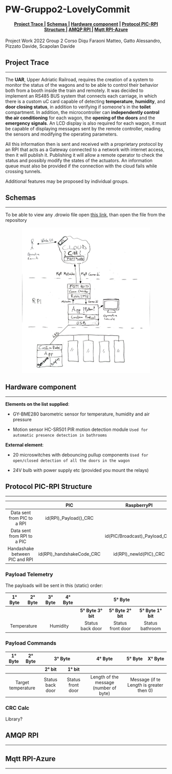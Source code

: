 # PW-Gruppo2-LovelyCommit

<div align="center">  
<h4>
    <a href="#project-trace"> Project Trace </a>
  | <a href="#schemas"> Schemas </a>
  | <a href="#hardware-component"> Hardware component</a>
  | <a href="#protocol-pic-rpi-structure"> Protocol PIC-RPI Structure </a>
  | <a href="#amqp-rpi"> AMQP RPI </a>
  | <a href="#mqtt-rpi-azure"> Mqtt RPI-Azure </a>
</h4>
</div>
Project Work 2022 Group 2 Corso Diqu
Faraoni Matteo, Gatto Alessandro, Pizzato Davide, Scapolan Davide

## Project Trace

***
The **UAR**, Upper Adriatic Railroad, requires the creation of a system to monitor the status of the wagons and to be able to control their behavior both from a booth inside the train and remotely.
It was decided to implement an RS485 BUS system that connects each carriage, in which there is a custom uC card capable of detecting **temperature**, **humidity**, and **door closing status**, in addition to verifying if someone's in the **toilet** compartment.
In addition, the microcontroller can **independently control the air conditioning** for each wagon, the **opening of the doors** and the **emergency signals**. An LCD display is also required for each wagon, it must be capable of displaying messages sent by the remote controller, reading the sensors and modifying the operating parameters.

All this information then is sent and received with a proprietary protocol by an RPI that acts as a Gateway connected to a network with internet access, then it will publish it. Publishing it will allow a remote operator to check the status and possibly modify the states of the actuators.
An information queue must also be provided if the connection with the cloud fails while crossing tunnels.

Additional features may be proposed by individual groups.

## Schemas
***

To be able to view any .drowio file open [this link](https://draw.io), than open the file from the repository

<!-- |![Flow schema of the system](./Images/FlowSchema.jpg)|
|-|-->
<div align="center">  
<img src="./Images/FlowSchema.jpg " 
     alt="Flow Schema"
     width="400" 
     height="auto" />
</div>  

## Hardware component

***
**Elements on the list supplied**:

* GY-BME280 barometric sensor for temperature, humidity and air pressure

* Motion sensor HC-SR501 PIR motion detection module
 `Used for automatic presence detection in bathrooms` 

**External element**:

* 20 microswitches with debouncing pullup components
 `Used for open/closed detection of all the doors in the wagon`

* 24V bulb with power supply etc (provided you mount the relays)

## Protocol PIC-RPI Structure

***
<table>
<thead>
<tr>
<th style="text-align:center"></th>
<th style="text-align:center">PIC</th>
<th style="text-align:center">RaspberryPI</th>
</tr>
</thead>
<tbody>
<tr>
<td style="text-align:center">Data sent from PIC to a RPI</td>
<td style="text-align:center">id(RPI)_Payload()_CRC</td>
<td style="text-align:center"></td>
</tr>
<tr>
<td style="text-align:center">Data sent from RPI to a PIC</td>
<td style="text-align:center"></td>
<td style="text-align:center">id(PIC/Broadcast)_Payload_CRC</td>
</tr>
<tr>
<td style="text-align:center">Handashake between PIC and RPI</td>
<td style="text-align:center">id(RPI)_handshakeCode_CRC</td>
<td style="text-align:center">id(RPI)_newId(PIC)_CRC</td>
</tr>
</tbody>
</table>

### **Payload Telemetry**

The payloads will be sent in this (static) order: 
<table>
<thead>
<tr>
<th style="text-align:center">1° Byte</th>
<th style="text-align:center">2° Byte</th>
<th style="text-align:center">3° Byte</th>
<th style="text-align:center">4° Byte</th>
<th colspan="3"style="text-align:center">5° Byte</th>
</tr>
</thead>
<tbody>
<tr>
<th style="text-align:center"></th>
<th style="text-align:center"></th>
<th style="text-align:center"></th>
<th style="text-align:center"></th>
<th style="text-align:center">5° Byte 3° bit</th>
<th style="text-align:center">5° Byte 2° bit</th>
<th style="text-align:center">5° Byte 1° bit</th>
</tr>
<tr>
<td colspan="2"style="text-align:center">Temperature</td>
<td colspan="2"style="text-align:center">Humidity</td>
<td style="text-align:center">Status back door</td>
<td style="text-align:center">Status front door</td>
<td style="text-align:center">Status bathroom</td>
</tr>
</tbody>
</table>

### **Payload Commands**

<table>
<thead>
<tr>
<th style="text-align:center">1° Byte</th>
<th style="text-align:center">2° Byte</th>
<th colspan="2" style="text-align:center">3° Byte </th>
<th style="text-align:center">4° Byte</th>
<th style="text-align:center">5° Byte</th>
<th style="text-align:center">X° Byte</th>
</tr>
<tr>
<th style="text-align:center"></th>
<th style="text-align:center"></th>
<th style="text-align:center">2° bit</th>
<th style="text-align:center">1° bit</th>
<th style="text-align:center"></th>
<th style="text-align:center"></th>
<th style="text-align:center"></th>
</tr>
</thead>
<tbody>
<tr>
<td colspan="2" style="text-align:center">Target temperature</td>
<td style="text-align:center">Status back door</td>
<td style="text-align:center">Status front door</td>
<td style="text-align:center">Length of the message (number of byte)</td>
<td  colspan="2"style="text-align:center">Message (if te Length is greater then 0)</td>
</tr>
</tbody>
</table>

### **CRC Calc**

Library?

## AMQP RPI

***

## Mqtt RPI-Azure

***
